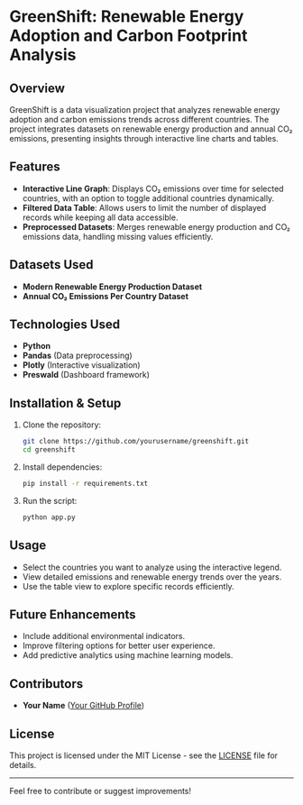 # GreenShift: Renewable Energy Adoption and Carbon Footprint Analysis

## Overview

GreenShift is a data visualization project that analyzes renewable energy adoption and carbon emissions trends across different countries. The project integrates datasets on renewable energy production and annual CO₂ emissions, presenting insights through interactive line charts and tables.

## Features

- **Interactive Line Graph**: Displays CO₂ emissions over time for selected countries, with an option to toggle additional countries dynamically.
- **Filtered Data Table**: Allows users to limit the number of displayed records while keeping all data accessible.
- **Preprocessed Datasets**: Merges renewable energy production and CO₂ emissions data, handling missing values efficiently.

## Datasets Used

- **Modern Renewable Energy Production Dataset**
- **Annual CO₂ Emissions Per Country Dataset**

## Technologies Used

- **Python**
- **Pandas** (Data preprocessing)
- **Plotly** (Interactive visualization)
- **Preswald** (Dashboard framework)

## Installation & Setup

1. Clone the repository:
   ```sh
   git clone https://github.com/yourusername/greenshift.git
   cd greenshift
   ```
2. Install dependencies:
   ```sh
   pip install -r requirements.txt
   ```
3. Run the script:
   ```sh
   python app.py
   ```

## Usage

- Select the countries you want to analyze using the interactive legend.
- View detailed emissions and renewable energy trends over the years.
- Use the table view to explore specific records efficiently.

## Future Enhancements

- Include additional environmental indicators.
- Improve filtering options for better user experience.
- Add predictive analytics using machine learning models.

## Contributors

- **Your Name** ([Your GitHub Profile](https://github.com/yourusername))

## License

This project is licensed under the MIT License - see the [LICENSE](LICENSE) file for details.

---

Feel free to contribute or suggest improvements!
